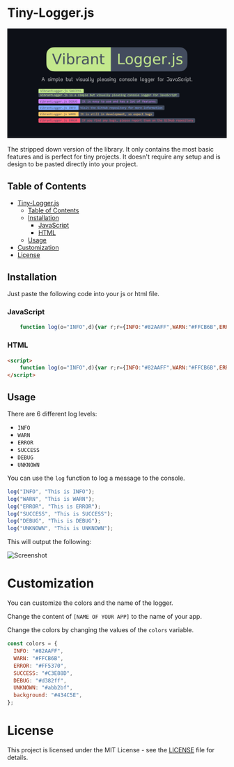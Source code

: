 
# Tiny-Logger.js

![Thumbnail](./images/Vibrant-Logger-thumbnail.png)

The stripped down version of the library. It only contains the most basic features and is perfect for tiny projects. It doesn't require any setup and is design to be pasted directly into your project.

## Table of Contents

- [Tiny-Logger.js](#tiny-loggerjs)
  - [Table of Contents](#table-of-contents)
  - [Installation](#installation)
    - [JavaScript](#javascript)
    - [HTML](#html)
  - [Usage](#usage)
- [Customization](#customization)
- [License](#license)

## Installation

Just paste the following code into your js or html file.

### JavaScript

```js
    function log(o="INFO",d){var r;r={INFO:"#82AAFF",WARN:"#FFCB6B",ERROR:"#FF5370",SUCCESS:"#C3E88D",DEBUG:"#d382ff",UNKNOWN:"#abb2bf",background:"#434C5E"},console.log("%c [NAME OF YOUR APP] "+o+" %c "+d+" ","background: "+r[o]+"; color: "+r.background+"; padding: 1px; border-radius: 3px 0 0 3px;","background: "+r.background+"; color: "+r[o]+"; padding: 1px; border-radius: 0 3px 3px 0;")}
```

### HTML

```html
<script>
    function log(o="INFO",d){var r;r={INFO:"#82AAFF",WARN:"#FFCB6B",ERROR:"#FF5370",SUCCESS:"#C3E88D",DEBUG:"#d382ff",UNKNOWN:"#abb2bf",background:"#434C5E"},console.log("%c [NAME OF YOUR APP] "+o+" %c "+d+" ","background: "+r[o]+"; color: "+r.background+"; padding: 1px; border-radius: 3px 0 0 3px;","background: "+r.background+"; color: "+r[o]+"; padding: 1px; border-radius: 0 3px 3px 0;")}
</script>
```

## Usage

There are 6 different log levels:

- `INFO`
- `WARN`
- `ERROR`
- `SUCCESS`
- `DEBUG`
- `UNKNOWN`

You can use the `log` function to log a message to the console.

```js
log("INFO", "This is INFO");
log("WARN", "This is WARN");
log("ERROR", "This is ERROR");
log("SUCCESS", "This is SUCCESS");
log("DEBUG", "This is DEBUG");
log("UNKNOWN", "This is UNKNOWN");
```

This will output the following:

![Screenshot](./images/tinylogger-usage.png)

# Customization

You can customize the colors and the name of the logger.

Change the content of `[NAME OF YOUR APP]` to the name of your app.

Change the colors by changing the values of the `colors` variable.

```js
const colors = {
  INFO: "#82AAFF",
  WARN: "#FFCB6B",
  ERROR: "#FF5370",
  SUCCESS: "#C3E88D",
  DEBUG: "#d382ff",
  UNKNOWN: "#abb2bf",
  background: "#434C5E",
};
```

# License

This project is licensed under the MIT License - see the [LICENSE](LICENSE) file for details.
